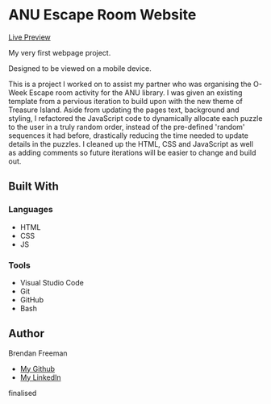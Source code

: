 # ANU Escape Room Website
<a href="https://brendanfreeman1.github.io/ANU-Escape-Room-Website/"> Live Preview <a>


<p>My very first webpage project.</p>
<p>Designed to be viewed on a mobile device.</p>
<p>This is a project I worked on to assist my partner who was organising the O-Week Escape room activity for the ANU library. I was given an existing template from a pervious iteration to build upon with the new theme of Treasure Island. Aside from updating the pages text, background and styling, I refactored the JavaScript code to dynamically allocate each puzzle to the user in a truly random order, instead of the pre-defined 'random' sequences it had before, drastically reducing the time needed to update details in the puzzles. I cleaned up the HTML, CSS and JavaScript as well as adding comments so future iterations will be easier to change and build out.</p>

<h2>Built With</h2>
<h3>Languages</h3>
<ul>
 <li>HTML</li>
 <li>CSS</li>
 <li>JS</li>
</ul>

<h3> Tools </h3>
<ul>
 <li>Visual Studio Code</li>
 <li>Git</li>
 <li>GitHub</li>
 <li>Bash</li>
</ul>

<h2>Author</h2>
<p>Brendan Freeman</p>
<ul>
  <li><a href="https://github.com/BrendanFreeman1"> My Github </a></li>
  <li><a href="https://linkedin.com/in/BrendanFreeman1"> My LinkedIn </a></li>
</ul>

finalised 